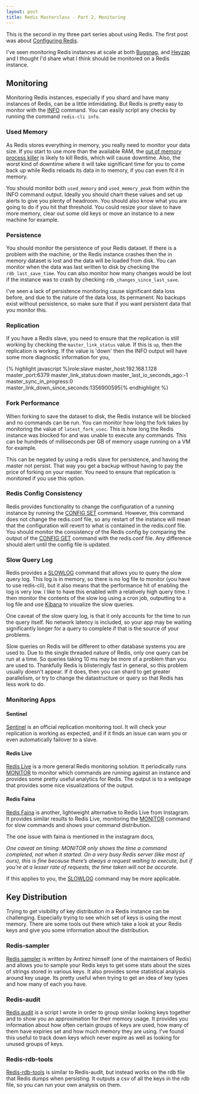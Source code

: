 ```yaml
--- 
layout: post
title: Redis Masterclass - Part 2, Monitoring
---
```


This is the second in my three part series about using Redis. The first post was about [Configuring Redis](/2013/01/14/redis-masterclass-part-one-configuring-redis).

I've seen monitoring Redis instances at scale at both [Bugsnag](https://bugsnag.com), and [Heyzap](https://heyzap.com) and I thought I'd share what I think should be monitored on a Redis instance.

## Monitoring

Monitoring Redis instances, especially if you shard and have many instances of Redis, can be a little intimidating. But Redis is pretty easy to monitor with the [INFO](http://redis.io/commands/info) command. You can easily script any checks by running the command `redis-cli info`.

### Used Memory

As Redis stores everything in memory, you really need to monitor your data size. If you start to use more than the available RAM, the [out of memory process killer](http://linux-mm.org/OOM_Killer) is likely to kill Redis, which will cause downtime. Also, the worst kind of downtime where it will take significant time for you to come back up while Redis reloads its data in to memory, if you can even fit it in memory.

You should monitor both `used_memory` and `used_memory_peak` from within the INFO command output. Ideally you should chart these values and set up alerts to give you plenty of headroom. You should also know what you are going to do if you hit that threshold. You could resize your slave to have more memory, clear out some old keys or move an instance to a new machine for example.

### Persistence

You should monitor the persistence of your Redis dataset. If there is a problem with the machine, or the Redis instance crashes then the in memory dataset is lost and the data will be loaded from disk. You can monitor when the data was last written to disk by checking the `rdb_last_save_time`. You can also monitor how many changes would be lost if the instance was to crash by checking `rdb_changes_since_last_save`.

I've seen a lack of persistence monitoring cause significant data loss before, and due to the nature of the data loss, its permanent. No backups exist without persistence, so make sure that if you want persistent data that you monitor this.

### Replication

If you have a Redis slave, you need to ensure that the replication is still working by checking the `master_link_status` value. If this is `up`, then the replication is working. If the value is 'down' then the INFO output will have some more diagnostic information for you,

{% highlight javascript %}role:slave
master_host:192.168.1.128
master_port:6379
master_link_status:down
master_last_io_seconds_ago:-1
master_sync_in_progress:0
master_link_down_since_seconds:1356900595{% endhighlight %}

### Fork Performance

When forking to save the dataset to disk, the Redis instance will be blocked and no commands can be run. You can monitor how long the fork takes by monitoring the value of `latest_fork_usec`. This is how long the Redis instance was blocked for and was unable to execute any commands. This can be hundreds of milliseconds per GB of memory usage running on a VM for example.

This can be negated by using a redis slave for persistence, and having the master not persist. That way you get a backup without having to pay the price of forking on your master. You need to ensure that replication is monitored if you use this option.

### Redis Config Consistency

Redis provides functionality to change the configuration of a running instance by running the [CONFIG SET](http://redis.io/commands/config-set) command. However, this command does not change the redis.conf file, so any restart of the instance will mean that the configuration will revert to what is contained in the redis.conf file. You should monitor the consistency of the Redis config by comparing the output of the [CONFIG GET](http://redis.io/commands/config-get) command with the redis.conf file. Any difference should alert until the config file is updated.

### Slow Query Log

Redis provides a [SLOWLOG](http://redis.io/commands/slowlog) command that allows you to query the slow query log. This log is in memory, so there is no log file to monitor (you have to use redis-cli), but it also means that the performance hit of enabling the log is very low. I like to have this enabled with a relatively high query time. I then monitor the contents of the slow log using a cron job, outputting to a log file and use [Kibana](http://kibana.org/) to visualize the slow queries.

One caveat of the slow query log, is that it only accounts for the time to run the query itself. No network latency is included, so your app may be waiting significantly longer for a query to complete if that is the source of your problems.

Slow queries on Redis will be different to other database systems you are used to. Due to the single threaded nature of Redis, only one query can be run at a time. So queries taking 10 ms may be more of a problem than you are used to. Thankfully Redis is blisteringly fast in general, so this problem usually doesn't appear. If it does, then you can shard to get greater parallelism, or try to change the datastructure or query so that Redis has less work to do.

### Monitoring Apps

#### Sentinel

[Sentinel](http://redis.io/topics/sentinel) is an official replication monitoring tool. It will check your replication is working as expected, and if it finds an issue can warn you or even automatically failover to a slave.

#### Redis Live

[Redis Live](http://www.nkrode.com/article/real-time-dashboard-for-redis) is a more general Redis monitoring solution. It periodically runs [MONITOR](http://redis.io/commands/monitor) to monitor which commands are running against an instance and provides some pretty useful analytics for Redis. The output is to a webpage that provides some nice visualizations of the output.

#### Redis Faina

[Redis Faina](http://instagram-engineering.tumblr.com/post/23132009381/redis-faina-a-query-analysis-tool-for-redis) is another, lightweight alternative to Redis Live from Instagram. It provides similar results to Redis Live, monitoring the [MONITOR](http://redis.io/commands/monitor) command for slow commands and shows your command distribution.

The one issue with faina is mentioned in the instagram docs,

<em>One caveat on timing: MONITOR only shows the time a command completed, not when it started. On a very busy Redis server (like most of ours), this is fine because there’s always a request waiting to execute, but if you’re at a lesser rate of requests, the time taken will not be accurate.</em>

If this applies to you, the [SLOWLOG](http://redis.io/commands/slowlog) command may be more applicable.

## Key Distribution

Trying to get visibility of key distribution in a Redis instance can be challenging. Especially trying to see which set of keys is using the most memory. There are some tools out there which take a look at your Redis keys and give you some information about the distribution.

### Redis-sampler

[Redis sampler](https://github.com/antirez/redis-sampler) is written by Antirez himself (one of the maintainers of Redis) and allows you to sample your Redis keys to get some stats about the sizes of strings stored in various keys. It also provides some statistical analysis around key usage. Its pretty useful when trying to get an idea of key types and how many of each you have.

### Redis-audit

[Redis audit](https://github.com/snmaynard/redis-audit) is a script I wrote in order to group similar looking keys together and to show you an approximation for their memory usage. It provides you information about how often certain groups of keys are used, how many of them have expiries set and how much memory they are using. I've found this useful to track down keys which never expire as well as looking for unused groups of keys.

### Redis-rdb-tools

[Redis-rdb-tools](https://github.com/sripathikrishnan/redis-rdb-tools) is similar to Redis-audit, but instead works on the rdb file that Redis dumps when persisting. It outputs a csv of all the keys in the rdb file, so you can run your own analysis on them.